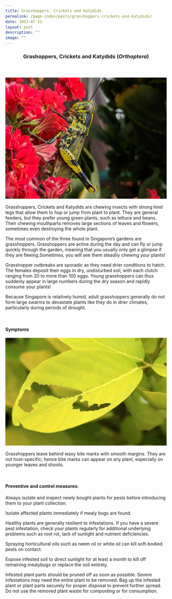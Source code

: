 ```yaml
---
title: Grasshoppers, Crickets and Katydids
permalink: /page-index/pests/grasshoppers-crickets-and-katydids/
date: 2023-07-31
layout: post
description: ""
image: ""
---
```

<header>
	<h3>Grashoppers, Crickets and Katydids (<em>Orthoptera</em>)</h3>
</header>

<section>
	<img title="Photo by Victoria Lim." src="/images/Biodiversity/Grasshopper_JacChua.jpg">
	<p>Grasshoppers, Crickets and Katydids are chewing insects with strong hind legs that allow them to hop or jump from plant to plant. They are general feeders, but they prefer young green plants, such as lettuce and beans. Their chewing mouthparts removes large sections of leaves and flowers, sometimes even destroying the whole plant.</p>
	<p>The most common of the three found in Singapore’s gardens are grasshoppers. Grasshoppers are active during the day and can fly or jump quickly through the garden, meaning that you usually only get a glimpse if they are fleeing.Sometimes, you will see them steadily chewing your plants!</p>
	<p>Grasshopper outbreaks are sporadic as they need drier conditions to hatch. The females deposit their eggs in dry, undisturbed soil, with each clutch ranging from 20 to more than 100 eggs. Young grasshoppers can thus suddenly appear in large numbers during the dry season and rapidly consume your plants!</p>
	<p>Because Singapore is relatively humid, adult grasshoppers generally do not form large swarms to devastate plants like they do in drier climates, particularly during periods of drought.</p>
	<br>
</section>

<section>
	<h4>Symptoms</h4>
		<img title="Photo by Victoria Lim." src="/images/Biodiversity/grasshopper%20damage%20on%20dendrolobium%20'aurea'%20-%20ppn%20(1)victorialim.jpg">
		<p>Grasshoppers leave behind waxy bite marks with smooth margins. They are not host-specific; hence bite marks can appear on any plant, especially on younger leaves and shoots.</p>
	<br>
</section>

<section>
	<h4>Preventive and control measures:</h4>
		<p>Always isolate and inspect newly bought plants for pests before introducing them to your plant collection.</p>
		<p>Isolate affected plants immediately if mealy bugs are found.</p>
		<p>Healthy plants are generally resilient to infestations. If you have a severe pest infestation, check your plants regularly for additional underlying problems such as root rot, lack of sunlight and nutrient deficiencies.</p>
		<p>Spraying horticultural oils such as neem oil or white oil can kill soft-bodied pests on contact.</p>
		<p>Expose infested soil to direct sunlight for at least a month to kill off remaining mealybugs or replace the soil entirely.</p>
		<p>Infested plant parts should be pruned off as soon as possible. Severe infestations may need the entire plant to be removed. Bag up the infested plant or plant parts securely for proper disposal to prevent further spread. Do not use the removed plant waste for composting or for consumption.</p>
	<br>
</section>